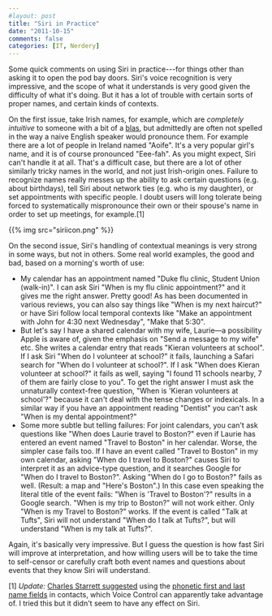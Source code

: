```yaml
---
#layout: post
title: "Siri in Practice"
date: "2011-10-15"
comments: false
categories: [IT, Nerdery]
---
```


Some quick comments on using Siri in practice---for things other than
asking it to open the pod bay doors. Siri's voice recognition is very
impressive, and the scope of what it understands is very good given
the difficulty of what it's doing. But it has a lot of trouble with
certain sorts of proper names, and certain kinds of contexts. 

On the first issue, take Irish names, for example, which are
*completely intuitive* to someone with a bit of a
[blas](http://en.wiktionary.org/wiki/blas), but admittedly are often
not spelled in the way a naive English speaker would pronounce
them. For example there are a lot of people in Ireland named
"Aoife". It's a very popular girl's name, and it is of course
pronounced "Eee-fah". As you might expect, Siri can't handle it at
all. That's a difficult case, but there are a lot of other similarly
tricky names in the world, and not just Irish-origin ones. Failure to
recognize names really messes up the ability to ask certain questions
(e.g. about birthdays), tell Siri about network ties (e.g. who is my
daughter), or set appointments with specific people. I doubt users
will long tolerate being forced to systematically mispronounce their
own or their spouse's name in order to set up meetings, for
example.[1]

{{% img src="siriicon.png" %}}

On the second issue, Siri's handling of contextual meanings is very
strong in some ways, but not in others. Some real world examples, the
good and bad, based on a morning's worth of use:

- My calendar has an appointment named "Duke flu clinic, Student Union
  (walk-in)". I can ask Siri "When is my flu clinic appointment?" and
  it gives me the right answer. Pretty good! As has been documented in
  various reviews, you can also say things like "When is my next
  haircut?" or have Siri follow local temporal contexts like "Make an
  appointment with John for 4:30 next Wednesday", "Make that 5:30".
- But let's say I have a shared calendar with my wife, Laurie—a
  possibility Apple is aware of, given the emphasis on "Send a message
  to my wife" etc. She writes a calendar entry that reads "Kieran
  volunteers at school". If I ask Siri "When do I volunteer at
  school?" it fails, launching a Safari search for "When do I
  volunteer at school?". If I ask "When does Kieran volunteer at
  school?" it fails as well, saying "I found 11 schools nearby, 7 of
  them are fairly close to you". To get the right answer I must ask
  the unnaturally context-free question, "When is 'Kieran volunteers
  at school'?" because it can't deal with the tense changes or
  indexicals. In a similar way if you have an appointment reading
  "Dentist" you can't ask "When is my dental appointment?"
- Some more subtle but telling failures: For joint calendars, you can't
  ask questions like "When does Laurie travel to Boston?" even if
  Laurie has entered an event named "Travel to Boston" in her
  calendar. Worse, the simpler case fails too. If I have an event
  called "Travel to Boston" in my own calendar, asking "When do I
  travel to Boston?" causes Siri to interpret it as an advice-type
  question, and it searches Google for "When do I travel to Boston?".
  Asking "When do I go to Boston?" fails as well. (Result: a map and
  "Here's Boston".)  In this case even speaking the literal title of
  the event fails: "When is 'Travel to Boston'?" results in a Google
  search. "When is my trip to Boston?" will not work either. Only
  "When is my Travel to Boston?" works. If the event is called "Talk
  at Tufts", Siri will not understand "When do I talk at Tufts?", but will
  understand "When is my talk at Tufts?".
  
  
Again, it's basically very impressive. But I guess the question is how
fast Siri will improve at interpretation, and how willing users will
be to take the time to self-censor or carefully craft both event names
and questions about events that they know Siri will understand.

[1] *Update:* [Charles Starrett suggested](https://twitter.com/#!/starrett/status/125250245755011072) using the [phonetic first and last name fields](http://www.ilounge.com/index.php/tips/comments/helping-voice-control-along-with-phonetic-names/) in contacts, which Voice Control can apparently take advantage of. I tried this but it didn't seem to have any effect on Siri.

